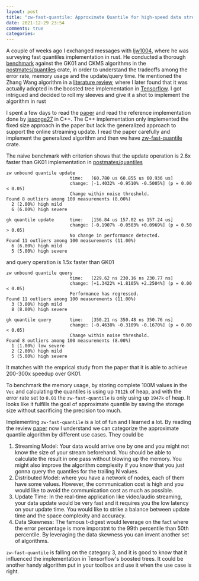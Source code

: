```yaml
---
layout: post
title: "zw-fast-quantile: Approximate Quantile for high-speed data stream"
date: 2021-12-29 23:54 
comments: true
categories: 
---
```

A couple of weeks ago I exchanged messages with [ljw1004](https://github.com/ljw1004), where he was surveying fast quantiles implementation in rust. He conducted a thorough [benchmark](https://github.com/postmates/quantiles/issues/32) against the GK01 and CKMS algorithms in the [postmates/quantiles](https://github.com/postmates/quantiles) crate, in order to understand the tradeoffs among the error rate, memory usage and the update/query time. He mentioned the Zhang Wang algorithm in a [literature review](https://github.com/postmates/quantiles/issues/33), where I later found that it was actually adopted in the boosted tree implementation in [Tensorflow](https://android.googlesource.com/platform/external/tensorflow/+/6341b8975b7660244e1ca3003bfce5371f1fd167/tensorflow/core/kernels/boosted_trees/quantiles/weighted_quantiles_stream.h#30). I got intrigued and decided to roll my sleeves and give it a shot to implement the algorithm in rust

I spent a few days to read the [paper](http://web.cs.ucla.edu/~weiwang/paper/SSDBM07_2.pdf) and read the reference implementation done by [jasonge27](https://github.com/jasonge27/fastQuantile) in C++. The C++ implementation only implemented the fixed size approach in the paper but lack the generalized approach to support the online streaming update. I read the paper carefully and implement the generalized algorithm and then we have [zw-fast-quantile](https://github.com/MnO2/zw-fast-quantile) crate.

The naive benchmark with criterion shows that the update operation is 2.6x faster than GK01 implementation in [postmates/quantiles](https://github.com/postmates/quantiles)

```
zw unbound quantile update
                        time:   [60.780 us 60.855 us 60.936 us]
                        change: [-1.4032% -0.9510% -0.5005%] (p = 0.00 < 0.05)
                        Change within noise threshold.
Found 8 outliers among 100 measurements (8.00%)
  2 (2.00%) high mild
  6 (6.00%) high severe
```

```
gk quantile update      time:   [156.84 us 157.02 us 157.24 us]
                        change: [-0.1907% -0.0503% +0.0969%] (p = 0.50 > 0.05)
                        No change in performance detected.
Found 11 outliers among 100 measurements (11.00%)
  6 (6.00%) high mild
  5 (5.00%) high severe
```

and query operation is 1.5x faster than GK01
```
zw unbound quantile query
                        time:   [229.62 ns 230.16 ns 230.77 ns]
                        change: [+1.3422% +1.8105% +2.2504%] (p = 0.00 < 0.05)
                        Performance has regressed.
Found 11 outliers among 100 measurements (11.00%)
  3 (3.00%) high mild
  8 (8.00%) high severe
```

```
gk quantile query       time:   [350.21 ns 350.48 ns 350.76 ns]
                        change: [-0.4638% -0.3109% -0.1670%] (p = 0.00 < 0.05)
                        Change within noise threshold.
Found 8 outliers among 100 measurements (8.00%)
  1 (1.00%) low severe
  2 (2.00%) high mild
  5 (5.00%) high severe
```

It matches with the emprical study from the paper that it is able to achieve 200-300x speedup over GK01.

To benchmark the memory usage, by storing complete 100M values in the `Vec` and calculating the quantiles is using up `7812k` of heap, and with the error rate set to `0.01` the `zw-fast-quantile` is only using up `1947k` of heap. It looks like it fulfills the goal of approximate quantile by saving the storage size without sacrificing the precision too much.


Implementing `zw-fast-quantile` is a lot of fun and I learned a lot. By reading the review [paper](https://arxiv.org/pdf/2004.08255.pdf) now I understand we can categorize the approximate quantile algorithm by different use cases. They could be

1. Streaming Model: Your data would arrive one by one and you might not know the size of your stream beforehand. You should be able to calculate the result in one pass without blowing up the memory. You might also improve the algorithm complexity if you know that you just gonna query the quantiles for the trailing N values.
2. Distributed Model: where you have a network of nodes, each of them have some values. However, the communication cost is high and you would like to avoid the communication cost as much as possible.
3. Update Time: In the real-time application like video/audio streaming, your data update would be very fast and it requires you the low latency on your update time. You would like to strike a balance between update time and the space complexity and accuracy.
4. Data Skewness: The famous t-digest would leverage on the fact where the error percentage is more imporatnt to the 99th percentile than 50th percentile. By leveraging the data skewness you can invent another set of algorithms.

`zw-fast-quantile` is falling on the category 3, and it is good to know that it influenced the implementation in Tensorflow's boosted trees. It could be another handy algorithm put in your toolbox and use it when the use case is right.

